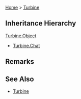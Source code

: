 <a href="index">Home</a> > <a href="turbine">Turbine</a>

## Inheritance Hierarchy
<a href="turbine.object">Turbine.Object</a>
* <a href="turbine.chat">Turbine.Chat</a>

## Remarks

## See Also
* <a href="turbine">Turbine</a>